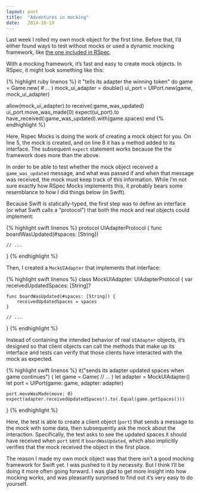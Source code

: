 ```yaml
---
layout: post
title:  "Adventures in mocking"
date:   2014-10-19
---
```


Last week I rolled my own mock object for the first time. Before that, I’d either found ways to test without mocks or used a dynamic mocking framework, like [the one included in RSpec][].

With a mocking framework, it’s fast and easy to create mock objects. In RSpec, it might look something like this:

{% highlight ruby linenos %}
it "tells its adapter the winning token" do
  game = Game.new(
                  # ...
                 )
  mock_ui_adapter = double()
  ui_port = UIPort.new(game, mock_ui_adapter)

  allow(mock_ui_adapter).to receive(:game_was_updated)
  ui_port.move_was_made(0)
  expect(ui_port).to have_received(:game_was_updated).with(game.spaces)
end
{% endhighlight %}

Here, Rspec Mocks is doing the work of creating a mock object for you. On line 5, the mock is created, and on line 8 it has a method added to its interface. The subsequent `expect` statement works because the the framework does more than the above.

In order to be able to test whether the mock object received a `game_was_updated` message, and what was passed if and when that message was received, the mock must keep track of this information. While I’m not sure exactly how RSpec Mocks implements this, it probably bears some resemblance to how I did things below (in Swift).

Because Swift is statically-typed, the first step was to define an interface (or what Swift calls a “protocol”) that both the mock and real objects could implement:

{% highlight swift linenos %}
protocol UIAdapterProtocol {
    func boardWasUpdated(#spaces: [String])

    // ...
}
{% endhighlight %}

Then, I created a `MockUIAdapter` that implements that interface:

{% highlight swift linenos %}
class MockUIAdapter: UIAdapterProtocol {
    var receivedUpdatedSpaces: [String]?

    func boardWasUpdated(#spaces: [String]) {
        receivedUpdatedSpaces = spaces
    }

    // ...
}
{% endhighlight %}

Instead of containing the intended behavior of real `UIAdapter` objects, it’s designed so that client objects can call the methods that make up its interface and tests can verify that those clients have interacted with the mock as expected.

{% highlight swift linenos %}
it("sends its adapter updated spaces when game continues") {
    let game = Game(
                    // ...
                    )
    let adapter = MockUIAdapter()
    let port = UIPort(game: game, adapter: adapter)

    port.moveWasMade(move: 0)
    expect(adapter.receivedUpdatedSpaces!).to(.Equal(game.getSpaces()))
}
{% endhighlight %}

Here, the test is able to create a client object (`port`) that sends a message to the mock with some data, then subsequently ask the mock about the interaction. Specifically, the test asks to see the updated spaces it should have received when `port` sent it `boardWasUpdated`, which also implicitly verifies that the mock received the object in the first place.

The reason I made my own mock object was that there isn’t a good mocking framework for Swift yet. I was pushed to it by necessity. But I think I’ll be doing it more often going forward. I was glad to get more insight into how mocking works, and was pleasantly surprised to find out it’s very easy to do yourself.

[the one included in RSpec]: https://github.com/rspec/rspec-mocks